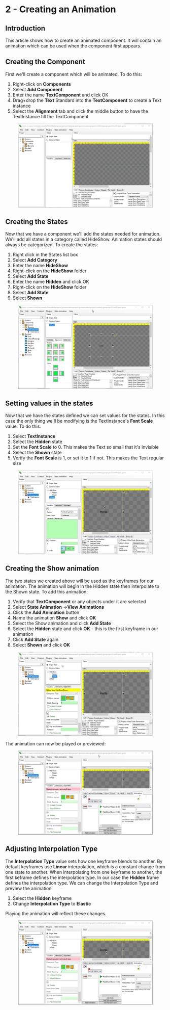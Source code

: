 # 2 - Creating an Animation

## Introduction

This article shows how to create an animated component. It will contain an animation which can be used when the component first appears.

## Creating the Component

First we'll create a component which will be animated. To do this:

1. Right-click on **Components**
2. Select **Add Component**
3. Enter the name **TextComponent** and click OK
4. Drag+drop the **Text** Standard into the **TextComponent** to create a Text instance
5. Select the **Alignment** tab and click the middle button to have the TextInstance fill the TextComponent

<figure><img src="../.gitbook/assets/06_11 33 32.gif" alt=""><figcaption></figcaption></figure>

## Creating the States

Now that we have a component we'll add the states needed for animation. We'll add all states in a category called HideShow. Animation states should always be categorized. To create the states:

1. Right click in the States list box
2. Select **Add Category**
3. Enter the name **HideShow**
4. Right-click on the **HideShow** folder
5. Select **Add State**
6. Enter the name **Hidden** and click OK
7. Right-click on the **HideShow** folder
8. Select **Add State**
9. Select **Shown**

<figure><img src="../.gitbook/assets/06_11 36 47.gif" alt=""><figcaption></figcaption></figure>

## Setting values in the states

Now that we have the states defined we can set values for the states. In this case the only thing we'll be modifying is the TextInstance's **Font Scale** value. To do this:

1. Select **TextInstance**
2. Select the **Hidden** state
3. Set the **Font Scale** to 0. This makes the Text so small that it's invisible
4. Select the **Shown** state
5. Verify the **Font Scale** is 1, or set it to 1 if not. This makes the Text regular size

<figure><img src="../.gitbook/assets/06_11 38 57.gif" alt=""><figcaption></figcaption></figure>

## Creating the Show animation

The two states we created above will be used as the keyframes for our animation. The animation will begin in the Hidden state then interpolate to the Shown state. To add this animation:

1. Verify that **TextComponent** or any objects under it are selected
2. Select **State Animation** ->**View Animations**
3. Click the **Add Animation** button
4. Name the animation **Show** and click **OK**
5. Select the Show animation and click **Add State**
6. Select the **Hidden** state and click **OK** - this is the first keyframe in our animation
7. Click **Add State** again
8. Select **Shown** and click **OK**

<figure><img src="../.gitbook/assets/06_11 41 08.gif" alt=""><figcaption></figcaption></figure>

The animation can now be played or previewed:

<figure><img src="../.gitbook/assets/06_11 42 21.gif" alt=""><figcaption></figcaption></figure>

## Adjusting Interpolation Type

The **Interpolation Type** value sets how one keyframe blends to another. By default keyframes use **Linear** interpolation, which is a constant change from one state to another. When interpolating from one keyframe to another, the first keframe defines the interpolation type. In our case the **Hidden** frame defines the interpolation type. We can change the Interpolation Type and preview the animation:

1. Select the **Hidden** keyframe
2. Change **Interpolation Type** to **Elastic**

Playing the animation will reflect these changes.

<figure><img src="../.gitbook/assets/06_11 44 11.gif" alt=""><figcaption></figcaption></figure>
